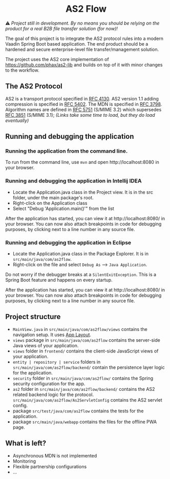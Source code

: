 
<h1 align="center">AS2 Flow</h1>

⚠️ *Project still in development. By no means you should be relying on the product for a real B2B file transfer solution (for now)!*

The goal of this project is to integrate the AS2 protocol rules into a modern Vaadin Spring Boot based application. The end product should be a hardened and secure enterprise-level file transfer/management solution.

The project uses the AS2 core implementation of https://github.com/phax/as2-lib and builds on top of it with minor changes to the workflow.

## The AS2 Protocol
AS2 is a transport protocol specified in [RFC 4130](http://www.ietf.org/rfc/rfc4130.txt). AS2 version 1.1 adding compression is specified in [RFC 5402](http://www.ietf.org/rfc/rfc5402.txt). The MDN is specified in [RFC 3798](http://www.ietf.org/rfc/rfc3798.txt). Algorithm names are defined in [RFC 5751](https://www.ietf.org/rfc/rfc5751.txt) (S/MIME 3.2) which supersedes [RFC 3851](https://www.ietf.org/rfc/rfc3851.txt) (S/MIME 3.1);
*(Links take some time to load, but they do load eventually)*

## Running and debugging the application

### Running the application from the command line.
To run from the command line, use `mvn` and open http://localhost:8080 in your browser.

### Running and debugging the application in Intellij IDEA
- Locate the Application.java class in the Project view. It is in the src folder, under the main package's root.
- Right-click on the Application class
- Select "Debug 'Application.main()'" from the list

After the application has started, you can view it at http://localhost:8080/ in your browser. 
You can now also attach breakpoints in code for debugging purposes, by clicking next to a line number in any source file.

### Running and debugging the application in Eclipse
- Locate the Application.java class in the Package Explorer. It is in `src/main/java/com/as2flow`.
- Right-click on the file and select `Debug As` --> `Java Application`.

Do not worry if the debugger breaks at a `SilentExitException`. This is a Spring Boot feature and happens on every startup.

After the application has started, you can view it at http://localhost:8080/ in your browser.
You can now also attach breakpoints in code for debugging purposes, by clicking next to a line number in any source file.
## Project structure

- `MainView.java` in `src/main/java/com/as2flow/views` contains the navigation setup. It uses [App Layout](https://vaadin.com/components/vaadin-app-layout).
- `views` package in `src/main/java/com/as2flow` contains the server-side Java views of your application.
- `views` folder in `frontend/` contains the client-side JavaScript views of your application.
- `entity | repository | service` folders in `src/main/java/com/as2flow/backend/` contain the persistence layer logic for the application.
- `security` folder in `src/main/java/com/as2flow/` contains the Spring security configuration for the app.
- `as2` folder in `src/main/java/com/as2flow/backend/` contains the AS2 related backend logic for the protocol.  `src/main/java/com/as2flow/As2ServletConfig`  contains the AS2 servlet config.
- package `src/test/java/com/as2flow` contains the tests for the application.
- package `src/main/java/webapp` contains the files for the offline PWA page.

## What is left?
- Asynchronous MDN is not implemented
- Monitoring
- Flexible partnership configurations
- ...
